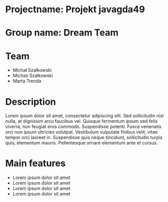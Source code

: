 # Projectname: Projekt javagda49

# Group name: Dream Team

# Team
- Michał Szałkowski
- Michaś Szałkowski
- Marta Trenda

# Description
Lorem ipsum dolor sit amet, consectetur adipiscing elit. Sed sollicitudin nisl nulla, at dignissim arcu faucibus vel. Quisque fermentum ipsum sed felis viverra, non feugiat eros commodo. Suspendisse potenti. Fusce venenatis orci non ipsum ultricies volutpat. Vestibulum vulputate finibus velit, vitae tempor orci laoreet in. Suspendisse quis neque tincidunt, sollicitudin turpis quis, elementum mauris. Pellentesque ornare elementum ante et cursus. 

# Main features
- Lorem ipsum dolor sit amet
- Lorem ipsum dolor sit amet
- Lorem ipsum dolor sit amet
- Lorem ipsum dolor sit amet
